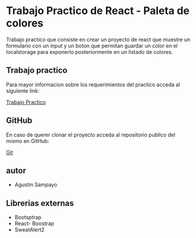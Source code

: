 # Trabajo Practico de React - Paleta de colores

Trabajo practico que consiste en crear un proyecto de react que muestre un formulario con un input y un boton que permitan guardar un color en el localstorage para exponerlo posteriormente en un listado de colores.

## Trabajo practico

Para mayor informacion sobre los requerimientos del practico acceda al siguiente link:

[Trabajo Practico](https://docs.google.com/document/d/1yFK09NIwbUug5p0M_q1ESPXH4xaCS9sNqzYEOehxoJc/edit#)

## GitHub

En caso de querer clonar el proyecto acceda al repositorio publico del mismo en GitHub:

[Git](https://github.com/agustines82/TpReact6-paletaColores)

## autor

-   Agustin Sampayo

## Librerias externas

-   Bootsptrap
-   React- Boostrap
-   SweatAlert2
